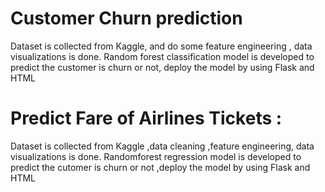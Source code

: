 # Customer Churn prediction 
Dataset is collected from Kaggle, and do some feature engineering , data  visualizations is done. Random forest classification model is developed to predict  the customer is churn or not, deploy the model by using Flask and HTML 

# Predict Fare of Airlines Tickets :

Dataset is collected from Kaggle ,data cleaning ,feature engineering, data  visualizations is done. Randomforest regression model is developed to predict  the cutomer is churn or not ,deploy the model by using Flask and HTML 

 
